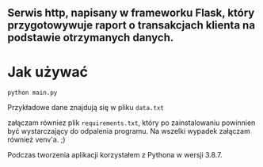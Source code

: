 ## Serwis http, napisany w frameworku Flask, który przygotowywuje raport o transakcjach klienta na podstawie otrzymanych danych. 


# Jak używać 

```
python main.py
```
Przykładowe dane znajdują się w pliku `data.txt`

załączam równiez plik `requirements.txt`, który po zainstalowaniu powinnien być wystarczający do odpalenia programu. Na wszelki wypadek załączam również venv'a. ;)

Podczas tworzenia aplikacji korzystałem z Pythona w wersji 3.8.7. 
